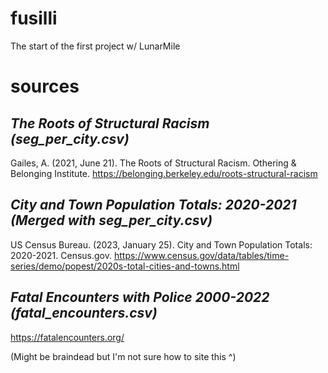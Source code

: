 # fusilli

The start of the first project w/ LunarMile 


# sources

## *The Roots of Structural Racism (seg_per_city.csv)*

Gailes, A. (2021, June 21). The Roots of Structural Racism. Othering & Belonging Institute. https://belonging.berkeley.edu/roots-structural-racism


## *City and Town Population Totals: 2020-2021 (Merged with seg_per_city.csv)*

US Census Bureau. (2023, January 25). City and Town Population Totals: 2020-2021. Census.gov. https://www.census.gov/data/tables/time-series/demo/popest/2020s-total-cities-and-towns.html


## *Fatal Encounters with Police 2000-2022 (fatal_encounters.csv)*

https://fatalencounters.org/

(Might be braindead but I'm not sure how to site this ^)
